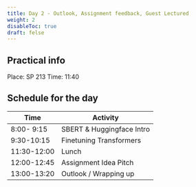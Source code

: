 ```yaml
---
title: Day 2 - Outlook, Assignment feedback, Guest Lectured
weight: 2
disableToc: true
draft: felse
---
```


## Practical info
Place: SP 213
Time: 11:40



## Schedule for the day

| Time         | Activity                                       |
|--------------|------------------------------------------------|
|  8:00- 9:15  | SBERT & Huggingface Intro                      |
|  9:30-10:15  | Finetuning Transformers                        |
| 11:30-12:00  | Lunch                                          |
| 12:00-12:45  | Assignment Idea Pitch                          |
| 13:00-13:20  | Outlook / Wrapping up                          |






<!---
{{< tabs >}}

{{< tab name="Joint recordings">}}
  <h2>Assignment 1 handout</h2>
  {{< panopto  "https://panopto.aau.dk/Panopto/Pages/Embed.aspx?id=4b2660d2-790f-49cf-84be-ada900ea3083&autoplay=false&offerviewer=true&showtitle=true&showbrand=false&start=0&interactivity=all" >}}

{{< /tab >}}



{{< tab name="R Application">}}
<div>

  <h2>R: Recording</h2>
 
 coming soon

</div>
{{< /tab >}}



{{< tab name="Python Application">}}
<div>
  
  
  <h2>Python group recoding </h2>
  {{< panopto "https://panopto.aau.dk/Panopto/Pages/Embed.aspx?id=3c6006e6-e8e2-4ac4-a0a8-ada900ea85bc&autoplay=false&offerviewer=true&showtitle=true&showbrand=false&start=0&interactivity=all" >}}
</div>
{{< /tab >}}

{{< /tabs >}}
 --->


